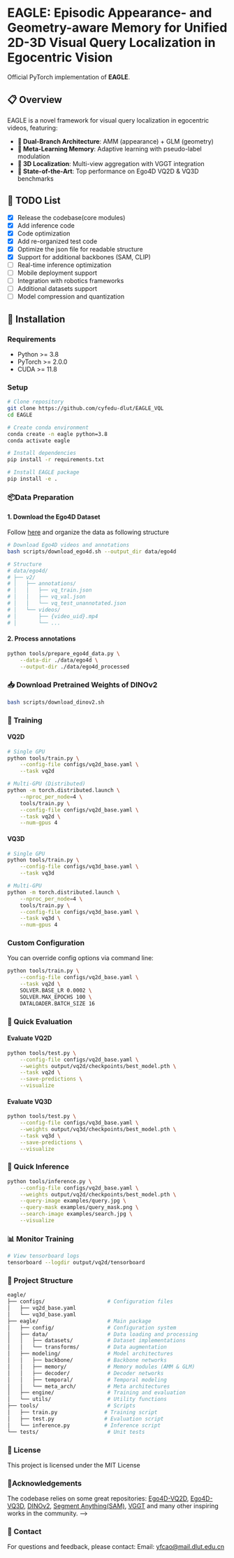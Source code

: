 # EAGLE: Episodic Appearance- and Geometry-aware Memory for Unified 2D-3D Visual Query Localization in Egocentric Vision

Official PyTorch implementation of **EAGLE**.

## 📋 Overview

EAGLE is a novel framework for visual query localization in egocentric videos, featuring:

- **🎯 Dual-Branch Architecture**: AMM (appearance) + GLM (geometry)
- **🧠 Meta-Learning Memory**: Adaptive learning with pseudo-label modulation
- **📐 3D Localization**: Multi-view aggregation with VGGT integration
- **🚀 State-of-the-Art**: Top performance on Ego4D VQ2D & VQ3D benchmarks

## 🚧 TODO List
- [x] Release the codebase(core modules)
- [x] Add inference code
- [x] Code optimization
- [x] Add re-organized test code
- [x] Optimize the json file for readable structure 
- [x] Support for additional backbones (SAM, CLIP)
- [ ] Real-time inference optimization
- [ ] Mobile deployment support
- [ ] Integration with robotics frameworks
- [ ] Additional datasets support
- [ ] Model compression and quantization

## 🔧 Installation

### Requirements
- Python >= 3.8
- PyTorch >= 2.0.0
- CUDA >= 11.8

### Setup

```bash  
# Clone repository  
git clone https://github.com/cyfedu-dlut/EAGLE_VQL 
cd EAGLE 

# Create conda environment  
conda create -n eagle python=3.8  
conda activate eagle  

# Install dependencies  
pip install -r requirements.txt  

# Install EAGLE package  
pip install -e . 
```

### 📦Data Preparation
#### 1. Download the Ego4D Dataset
Follow [here](https://github.com/EGO4D/episodic-memory/tree/main/VQ2D) and organize the data as following structure

```bash
# Download Ego4D videos and annotations
bash scripts/download_ego4d.sh --output_dir data/ego4d

# Structure
# data/ego4d/
# ├── v2/
# │   ├── annotations/
# │   │   ├── vq_train.json
# │   │   ├── vq_val.json
# │   │   └── vq_test_unannotated.json
# │   └── videos/
# │       ├── {video_uid}.mp4
# │       └── ...
```
#### 2. Process annotations
```bash
python tools/prepare_ego4d_data.py \
    --data-dir ./data/ego4d \
    --output-dir ./data/ego4d_processed
```

### 📥 Download Pretrained Weights of DINOv2
```bash
bash scripts/download_dinov2.sh
```

### 🎯 Training
#### VQ2D
```bash
# Single GPU
python tools/train.py \
    --config-file configs/vq2d_base.yaml \
    --task vq2d

# Multi-GPU (Distributed)
python -m torch.distributed.launch \
    --nproc_per_node=4 \
    tools/train.py \
    --config-file configs/vq2d_base.yaml \
    --task vq2d \
    --num-gpus 4
```
#### VQ3D
```bash
# Single GPU
python tools/train.py \
    --config-file configs/vq3d_base.yaml \
    --task vq3d

# Multi-GPU
python -m torch.distributed.launch \
    --nproc_per_node=4 \
    tools/train.py \
    --config-file configs/vq3d_base.yaml \
    --task vq3d \
    --num-gpus 4
```

### Custom Configuration
You can override config options via command line:
```bash
python tools/train.py \
    --config-file configs/vq2d_base.yaml \
    --task vq2d \
    SOLVER.BASE_LR 0.0002 \
    SOLVER.MAX_EPOCHS 100 \
    DATALOADER.BATCH_SIZE 16
```

### 🧪 Quick Evaluation
#### Evaluate VQ2D
```bash
python tools/test.py \
    --config-file configs/vq2d_base.yaml \
    --weights output/vq2d/checkpoints/best_model.pth \
    --task vq2d \
    --save-predictions \
    --visualize
```
#### Evaluate VQ3D
```bash
python tools/test.py \
    --config-file configs/vq3d_base.yaml \
    --weights output/vq3d/checkpoints/best_model.pth \
    --task vq3d \
    --save-predictions \
    --visualize
```
### 🔮 Quick Inference
```bash
python tools/inference.py \
    --config-file configs/vq2d_base.yaml \
    --weights output/vq2d/checkpoints/best_model.pth \
    --query-image examples/query.jpg \
    --query-mask examples/query_mask.png \
    --search-image examples/search.jpg \
    --visualize
```

### 📊 Monitor Training
```bash
# View tensorboard logs
tensorboard --logdir output/vq2d/tensorboard
```
### 📁 Project Structure
```bash
eagle/
├── configs/                    # Configuration files
│   ├── vq2d_base.yaml
│   └── vq3d_base.yaml
├── eagle/                      # Main package
│   ├── config/                 # Configuration system
│   ├── data/                   # Data loading and processing
│   │   ├── datasets/           # Dataset implementations
│   │   └── transforms/         # Data augmentation
│   ├── modeling/               # Model architectures
│   │   ├── backbone/           # Backbone networks
│   │   ├── memory/             # Memory modules (AMM & GLM)
│   │   ├── decoder/            # Decoder networks
│   │   ├── temporal/           # Temporal modeling
│   │   └── meta_arch/          # Meta architectures
│   ├── engine/                 # Training and evaluation
│   └── utils/                  # Utility functions
├── tools/                      # Scripts
│   ├── train.py               # Training script
│   ├── test.py                # Evaluation script
│   └── inference.py           # Inference script
└── tests/                      # Unit tests
```

### 📝 License
This project is licensed under the MIT License

### 🙏Acknowledgements
The codebase relies on some great repositories: [Ego4D-VQ2D](https://github.com/EGO4D/episodic-memory/tree/main/VQ2D), [Ego4D-VQ3D](https://github.com/EGO4D/episodic-memory/blob/main/VQ3D), [DINOv2](https://github.com/facebookresearch/dinov2), [Segment Anything\(SAM\)](https://github.com/facebookresearch/segment-anything), [VGGT](https://github.com/facebookresearch/vggt) and many other inspiring works in the community. -->

### 📧 Contact
For questions and feedback, please contact:
Email: yfcao@mail.dlut.edu.cn

<!-- ### 📝Citation
```bibtex
@inproceedings{eagle2025,
  title={},
  author={},
  booktitle={AAAI Conference on Artificial Intelligence},
  year={2025}
}
```